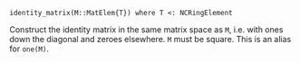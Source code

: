 ```
identity_matrix(M::MatElem{T}) where T <: NCRingElement
```

Construct the identity matrix in the same matrix space as `M`, i.e. with ones down the diagonal and zeroes elsewhere. `M` must be square. This is an alias for `one(M)`.
